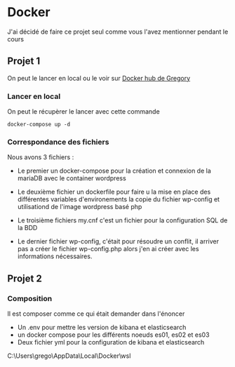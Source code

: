 # Docker

J'ai décidé de faire ce projet seul comme vous l'avez mentionner pendant le cours

## Projet 1

On peut le lancer en local ou le voir sur [Docker hub de Gregory](https://hub.docker.com/repository/docker/gregorylp/gregorylp-wordpress/general) 

### Lancer en local

On peut le récupèrer le lancer avec cette commande
```
docker-compose up -d
```

### Correspondance des fichiers

Nous avons 3 fichiers :

- Le premier un docker-compose pour la création et connexion de la mariaDB avec le container wordpress

- Le deuxième fichier un dockerfile pour faire u la mise en place des différentes variables d'environements la copie du fichier wp-config et utilisationd de l'image wordpress basé php

- Le troisième fichiers my.cnf c'est un fichier pour la configuration SQL de la BDD

- Le dernier fichier wp-config, c'était pour résoudre un conflit, il arriver pas a créer le fichier wp-config.php alors j'en ai créer avec les informations nécessaires.


## Projet 2

### Composition

Il est composer comme ce qui était demander dans l'énoncer

- Un .env pour mettre les version de kibana et elasticsearch
- un docker compose pour les différents noeuds es01, es02 et es03
- Deux fichier yml pour la configuration de kibana et elasticsearch




C:\Users\grego\AppData\Local\Docker\wsl